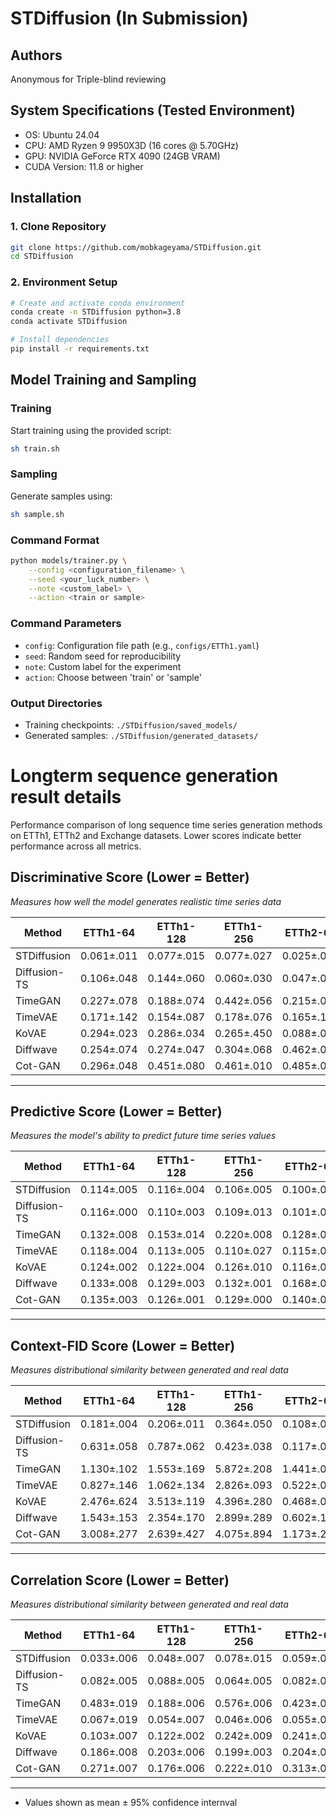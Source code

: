 # STDiffusion (In Submission)

## Authors
Anonymous for Triple-blind reviewing

## System Specifications (Tested Environment)
* OS: Ubuntu 24.04
* CPU: AMD Ryzen 9 9950X3D (16 cores @ 5.70GHz)
* GPU: NVIDIA GeForce RTX 4090 (24GB VRAM)
* CUDA Version: 11.8 or higher

## Installation

### 1. Clone Repository
```bash
git clone https://github.com/mobkageyama/STDiffusion.git
cd STDiffusion
```

### 2. Environment Setup
```bash
# Create and activate conda environment
conda create -n STDiffusion python=3.8
conda activate STDiffusion

# Install dependencies
pip install -r requirements.txt
```

## Model Training and Sampling

### Training
Start training using the provided script:
```bash
sh train.sh
```

### Sampling
Generate samples using:
```bash
sh sample.sh
```

### Command Format
```bash
python models/trainer.py \
    --config <configuration_filename> \
    --seed <your_luck_number> \
    --note <custom_label> \
    --action <train or sample>
```

### Command Parameters
- `config`: Configuration file path (e.g., `configs/ETTh1.yaml`)
- `seed`: Random seed for reproducibility
- `note`: Custom label for the experiment
- `action`: Choose between 'train' or 'sample'

### Output Directories
- Training checkpoints: `./STDiffusion/saved_models/`
- Generated samples: `./STDiffusion/generated_datasets/`


# Longterm sequence generation result details
Performance comparison of long sequence time series generation methods on ETTh1, ETTh2 and Exchange datasets. Lower scores indicate better performance across all metrics.


## Discriminative Score (Lower = Better)
*Measures how well the model generates realistic time series data*

| Method | ETTh1-64 | ETTh1-128 | ETTh1-256 | ETTh2-64 | ETTh2-128 | ETTh2-256 | Exchange-64 | Exchange-128 | Exchange-256 |
|--------|-----------|-----------|-----------|-----------|------------|------------|-------------|--------------|--------------|
| STDiffusion | 0.061±.011 | 0.077±.015 | 0.077±.027| 0.025±.011| 0.038±.014| 0.038±.015| 0.014±.008| 0.036±.020|0.051±.009 |
| Diffusion-TS |0.106±.048 |0.144±.060 |0.060±.030 | 0.047±.011| 0.057±.005|0.079±.010 |0.024±.010 |0.066±.019 | 0.041±.018|
| TimeGAN |0.227±.078 |0.188±.074 |0.442±.056 | 0.215±.023| 0.175±.054| 0.415±.074| 0.220±.023| 0.180±.034| 0.428±.063|
| TimeVAE | 0.171±.142|0.154±.087 | 0.178±.076| 0.165±.123| 0.148±.032| 0.182±.023|0.168±.067 | 0.150±.054| 0.175±.074|
| KoVAE |0.294±.023 | 0.286±.034|0.265±.450 | 0.088±.035|0.142±.034 |0.175±.063 | 0.098±012|0.240±.064 | 0.240±.073|
| Diffwave |0.254±.074  |0.274±.047  |0.304±.068  | 0.462±.051| 0.493±.034| 0.453±.021|0.433±.033 | 0.498±.012|0.486±.046 |
| Cot-GAN |0.296±.048  | 0.451±.080 | 0.461±.010 |0.485±.034| 0.445±.034| 0.445±.064| 0.290±.033| 0.448±.036|0.452±.035 |

---

## Predictive Score (Lower = Better)
*Measures the model's ability to predict future time series values*

| Method | ETTh1-64 | ETTh1-128 | ETTh1-256 | ETTh2-64 | ETTh2-128 | ETTh2-256 | Exchange-64 | Exchange-128 | Exchange-256 |
|--------|-----------|-----------|-----------|-----------|------------|------------|-------------|--------------|--------------|
| STDiffusion | 0.114±.005| 0.116±.004| 0.106±.005|0.100±.003 |0.104±.007|0.107±.018 | 0.034±.001|0.033±.004 | 0.032±.002|
| Diffusion-TS |0.116±.000 | 0.110±.003| 0.109±.013|0.101±.003 |0.110±.006 |0.129±.032 |0.035±.002 |0.035±.001 |0.033±.003 |
| TimeGAN |0.132±.008 | 0.153±.014| 0.220±.008| 0.128±.003| 0.148±.002| 0.215±.002| 0.125±.002| 0.145±.002| 0.185±.003|
| TimeVAE |0.118±.004 | 0.113±.005| 0.110±.027| 0.115±.001| 0.115±.001| 0.112±.007|0.110±.002 | 0.110±.004| 0.095±.009|
| KoVAE |0.124±.002 | 0.122±.004|0.126±.010 |0.116±.004 | 0.117±.003|0.114±.003 |0.036±.001 |0.038±.002 | 0.042±.003|
| Diffwave | 0.133±.008 | 0.129±.003 |0.132±.001  | 0.168±.001|0.161±.001 |0.167±.007 |0.071±.005| 0.082±.004|0.088±.008 |
| Cot-GAN |0.135±.003  |0.126±.001  | 0.129±.000 | 0.140±.007| 0.128±.003| 0.135±.006|0.128±.007|0.125±.005 |0.120±.004 |

---

## Context-FID Score (Lower = Better)
*Measures distributional similarity between generated and real data*

| Method | ETTh1-64 | ETTh1-128 | ETTh1-256 | ETTh2-64 | ETTh2-128 | ETTh2-256 | Exchange-64 | Exchange-128 | Exchange-256 |
|--------|-----------|-----------|-----------|-----------|------------|------------|-------------|--------------|--------------|
| STDiffusion |0.181±.004 |0.206±.011 |0.364±.050 | 0.108±.020|0.183±.030 | 0.244±.018| 0.042±.004| 0.134±.020| 0.208±.036|
| Diffusion-TS | 0.631±.058|0.787±.062 |0.423±.038 |0.117±.020 | 0.201±.032| 0.374±.065| 0.059±.009|0.077±.009 |0.120±.013 |
| TimeGAN | 1.130±.102| 1.553±.169| 5.872±.208 |1.441±.079 | 1.397±.063| 3.288±.123|0.221±.027 |0.452±.018 | 1.023±.032|
| TimeVAE |0.827±.146 |1.062±.134 | 2.826±.093 | 0.522±.058| 1.104±.012| 1.003±.053| 0.161±.019| 0.304±.012| 0.642±.032|
| KoVAE |2.476±.624 |3.513±.119 |4.396±.280 |0.468±.084 |1.307±.049 | 2.235±.035| 0.234±.028|0.318±.014 | 1.833±.034|
| Diffwave |1.543±.153 |2.354±.170 | 2.899±.289|0.602±.108 | 1.603±.096|2.353±.352 |0.301±.036 |1.231±.027 | 1.673±.431|
| Cot-GAN | 3.008±.277 |  2.639±.427| 4.075±.894  | 1.173±.211| 2.675±.107|3.513±.125 | 0.587±.070| 1.259±.030| 1.103±.301|

---

## Correlation Score (Lower = Better)
*Measures distributional similarity between generated and real data*

| Method | ETTh1-64 | ETTh1-128 | ETTh1-256 | ETTh2-64 | ETTh2-128 | ETTh2-256 | Exchange-64 | Exchange-128 | Exchange-256 |
|--------|-----------|-----------|-----------|-----------|------------|------------|-------------|--------------|--------------|
| STDiffusion | 0.033±.006|0.048±.007 | 0.078±.015| 0.059±.008|0.106±.018 |0.091±.010 |0.054±.034 |0.077±.027 |0.059±.049 |
| Diffusion-TS | 0.082±.005| 0.088±.005| 0.064±.005| 0.082±.020| 0.112±.020|0.115±.015 |0.082±.030 | 0.088±.017| 0.082±.022|
| TimeGAN | 0.483±.019|0.188±.006 | 0.576±.006| 0.423±.042| 0.231±.059| 0.763±.009| 0.321±.055| 0.421±.083|0.789±.093 |
| TimeVAE |0.067±.019 | 0.054±.007| 0.046±.006| 0.055±.025|0.108±.053 | 0.167±.003|0.125±.041 |0.204±.080 |0.321±.008 |
| KoVAE |0.103±.007 |0.122±.002 |0.242±.009 | 0.241±.007|0.207±.024 |0.393±.018 | 0.212±.046| 0.163±.047|0.181±.019 |
| Diffwave | 0.186±.008| 0.203±.006| 0.199±.003| 0.204±.005|0.196±.005 | 0.321±.009| 0.312±.031| 0.421±.084|0.732±.082 |
| Cot-GAN |  0.271±.007| 0.176±.006|  0.222±.010| 0.313±.002| 0.204±.0.01| 0.210±.003|0.421±.042 |0.611±.089 |0.891±.012 |

---
  - Values shown as mean ± 95% confidence internval
